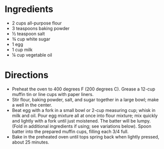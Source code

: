 # Ingredients
- 2 cups all-purpose flour
- 3 teaspoons baking powder
- ½ teaspoon salt
- ¾ cup white sugar
- 1 egg
- 1 cup milk
- ¼ cup vegetable oil

# Directions
- Preheat the oven to 400 degrees F (200 degrees C). Grease a 12-cup muffin tin or line cups with paper liners.
- Stir flour, baking powder, salt, and sugar together in a large bowl; make a well in the center.
- Beat egg with a fork in a small bowl or 2-cup measuring cup; whisk in milk and oil. Pour egg mixture all at once into flour mixture; mix quickly and lightly with a fork until just moistened. The batter will be lumpy. (Fold in additional ingredients if using; see variations below). Spoon batter into the prepared muffin cups, filling each 3/4 full.
- Bake in the preheated oven until tops spring back when lightly pressed, about 25 minutes. 